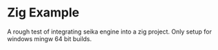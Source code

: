 # Zig Example

A rough test of integrating seika engine into a zig project.  Only setup for windows mingw 64 bit builds.